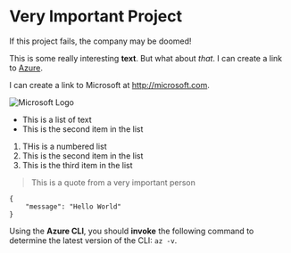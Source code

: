 # Very Important Project

If this project fails, the company may be doomed!

This is some really interesting **text**. But what about *that*. I can create a link to [Azure](http://portal.azure.com).

I can create a link to Microsoft at <http://microsoft.com>.

![Microsoft Logo](https://img-prod-cms-rt-microsoft-com.akamaized.net/cms/api/am/imageFileData/RE1Mu3b?ver=5c31)

- This is a list of text
- This is the second item in the list

1. THis is a numbered list
1. This is the second item in the list
1. This is the third item in the list

> This is a quote from a very important person

```
{
    "message": "Hello World"
}
```

Using the **Azure CLI**, you should **invoke** the following command to determine the latest version of the CLI: ``az -v``.
